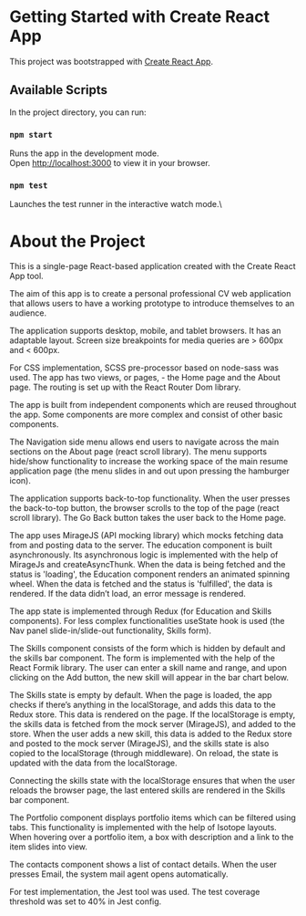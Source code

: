 # Getting Started with Create React App

This project was bootstrapped with [Create React App](https://github.com/facebook/create-react-app).

## Available Scripts

In the project directory, you can run:

### `npm start`

Runs the app in the development mode.\
Open [http://localhost:3000](http://localhost:3000) to view it in your browser.

### `npm test`

Launches the test runner in the interactive watch mode.\

# About the Project

This is a single-page React-based application created with the Create React App tool.

The aim of this app is to create a personal professional CV web application that allows users to have a working prototype to introduce themselves to an audience.

The application supports desktop, mobile, and tablet browsers. It has an adaptable layout. Screen size breakpoints for media queries are > 600px and < 600px.

For CSS implementation, SCSS pre-processor based on node-sass was used.
The app has two views, or pages, - the Home page and the About page. The routing is set up with the React Router Dom library.

The app is built from independent components which are reused throughout the app. Some components are more complex and consist of other basic components.

The Navigation side menu allows end users to navigate across the main sections on the About page (react scroll library).
The menu supports hide/show functionality to increase the working space of the main resume application page (the menu slides in and out upon pressing the hamburger icon).

The application supports back-to-top functionality. When the user presses the back-to-top button, the browser scrolls to the top of the page (react scroll library).
The Go Back button takes the user back to the Home page.

The app uses MirageJS (API mocking library) which mocks fetching data from and posting data to the server. The education component is built asynchronously. Its asynchronous logic is implemented with the help of MirageJs and createAsyncThunk. When the data is being fetched and the status is 'loading', the Education component renders an animated spinning wheel. When the data is fetched and the status is 'fulfilled', the data is rendered. If the data didn’t load, an error message is rendered.

The app state is implemented through Redux (for Education and Skills components).
For less complex functionalities useState hook is used (the Nav panel slide-in/slide-out functionality, Skills form).

The Skills component consists of the form which is hidden by default and the skills bar component. The form is implemented with the help of the React Formik library.
The user can enter a skill name and range, and upon clicking on the Add button, the new skill will appear in the bar chart below.

The Skills state is empty by default. When the page is loaded, the app checks if there’s anything in the localStorage, and adds this data to the Redux store. This data is rendered on the page. If the localStorage is empty, the skills data is fetched from the mock server (MirageJS), and added to the store. When the user adds a new skill, this data is added to the Redux store and posted to the mock server (MirageJS), and the skills state is also copied to the localStorage (through middleware). On reload, the state is updated with the data from the localStorage.

Connecting the skills state with the localStorage ensures that when the user reloads the browser page, the last entered skills are rendered in the Skills bar component.

The Portfolio component displays portfolio items which can be filtered using tabs. This functionality is implemented with the help of Isotope layouts.
When hovering over a portfolio item, a box with description and a link to the item slides into view.

The contacts component shows a list of contact details. When the user presses Email, the system mail agent opens automatically.

For test implementation, the Jest tool was used.
The test coverage threshold was set to 40% in Jest config.
